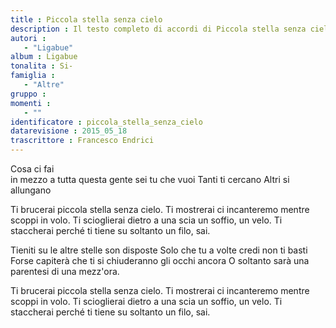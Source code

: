 ```yaml
--- 
title : Piccola stella senza cielo
description : Il testo completo di accordi di Piccola stella senza cielo. Inseriscila nel tuo canzoniere!
autori : 
   - "Ligabue"
album : Ligabue
tonalita : Si-
famiglia : 
   - "Altre"
gruppo : 
momenti : 
   - ""
identificatore : piccola_stella_senza_cielo
datarevisione : 2015_05_18
trascrittore : Francesco Endrici
--- 
```




Cosa ci fai  
in mezzo a tutta questa gente
sei tu che vuoi 
Tanti ti cercano 
Altri si allungano 


Ti brucerai piccola stella senza cielo.
Ti mostrerai  ci incanteremo mentre scoppi in volo.
Ti scioglierai dietro a una scia un soffio, un velo.
Ti staccherai perché ti tiene su soltanto un filo, sai.


Tieniti su  le altre stelle son disposte
Solo che tu  a volte credi non ti basti
Forse capiterà che ti si chiuderanno gli occhi ancora
O soltanto sarà una parentesi di una mezz'ora.


Ti brucerai piccola stella senza cielo.
Ti mostrerai  ci incanteremo mentre scoppi in volo.
Ti scioglierai dietro a una scia un soffio, un velo.
Ti staccherai perché ti tiene su soltanto un filo, sai.


